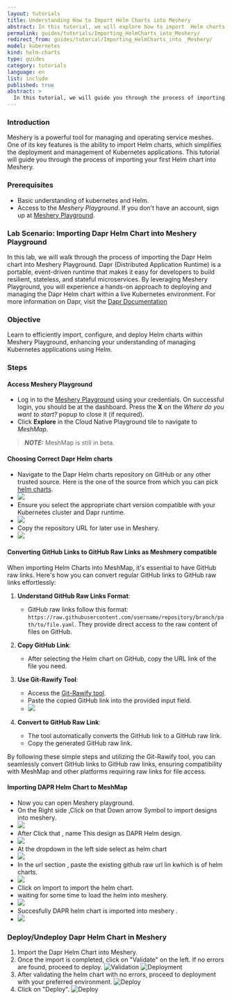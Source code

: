```yaml
---
layout: tutorials
title: Understanding How to Import Helm Charts into Meshery
abstract: In this tutorial, we will explore how to import  Helm charts using Meshery. Helm charts simplify the deployment and management of Kubernetes applications.
permalink: guides/tutorials/Importing_HelmCharts_into_Meshery/
redirect_from: guides/tutorial/Importing_HelmCharts_into _Meshery/
model: kubernetes
kind: helm-charts
type: guides
category: tutorials
language: en
list: include
published: true
abstract: >
  In this tutorial, we will guide you through the process of importing a Helm chart into Meshery. You will learn how to leverage Meshery's capabilities to manage your Kubernetes applications effectively using Helm charts.
---
```

### Introduction

Meshery is a powerful tool for managing and operating service meshes. One of its key features is the ability to import Helm charts, which simplifies the deployment and management of Kubernetes applications. This tutorial will guide you through the process of importing your first Helm chart into Meshery.

### Prerequisites

- Basic understanding of kubernetes and Helm.
- Access to the _Meshery Playground_. If you don't have an account, sign up at [Meshery Playground](https://play.meshery.io/).

### Lab Scenario: Importing Dapr Helm Chart into Meshery Playground

In this lab, we will walk through the process of importing the Dapr Helm chart into Meshery Playground. Dapr (Distributed Application Runtime) is a portable, event-driven runtime that makes it easy for developers to build resilient, stateless, and stateful microservices. By leveraging Meshery Playground, you will experience a hands-on approach to deploying and managing the Dapr Helm chart within a live Kubernetes environment.
For more information on Dapr, visit the [Dapr Documentation](https://docs.dapr.io/concepts/?_gl=1*1v6gt5w*_ga*MTc2MjAwNzU0OC4xNzE1NjA5MTE0*_ga_60C6Q1ETC1*MTcxNjM2MTUyOC4zLjAuMTcxNjM2MTUyOC4wLjAuMA..)

### Objective

Learn to efficiently import, configure, and deploy Helm charts within Meshery Playground, enhancing your understanding of managing Kubernetes applications using Helm.

### Steps

#### Access Meshery Playground

- Log in to the [Meshery Playground](https://meshery.layer5.io/) using your credentials. On successful login, you should be at the dashboard. Press the **X** on the _Where do you want to start?_ popup to close it (if required).
- Click **Explore** in the Cloud Native Playground tile to navigate to _MeshMap_.

> **_NOTE:_** MeshMap is still in beta.

#### Choosing Correct Dapr Helm charts

- Navigate to the Dapr Helm charts repository on GitHub or any other trusted source. Here is the one of the source from which you can pick [helm charts](https://github.com/jangocheng/dapr-helm-charts/tree/master).
- ![](./screenshots/H1.png)
- Ensure you select the appropriate chart version compatible with your Kubernetes cluster and Dapr runtime.
- ![](./screenshots/H2.png)
- Copy the repository URL for later use in Meshery.
- ![](./screenshots/H3.png)

#### Converting GitHub Links to GitHub Raw Links as Meshmery compatible

When importing Helm Charts into MeshMap, it's essential to have GitHub raw links. Here's how you can convert regular GitHub links to GitHub raw links effortlessly:

1. **Understand GitHub Raw Links Format**:
   - GitHub raw links follow this format: `https://raw.githubusercontent.com/username/repository/branch/path/to/file.yaml`. They provide direct access to the raw 
     content of files on GitHub.

2. **Copy GitHub Link**:
   - After selecting the Helm chart on GitHub, copy the URL link of the file you need.

3. **Use Git-Rawify Tool**:
   - Access the [Git-Rawify tool](https://git-rawify.vercel.app/#convert).
   - Paste the copied GitHub link into the provided input field.
   - ![](./screenshots/H4.png)

4. **Convert to GitHub Raw Link**:
   - The tool automatically converts the GitHub link to a GitHub raw link.
   - Copy the generated GitHub raw link.

By following these simple steps and utilizing the Git-Rawify tool, you can seamlessly convert GitHub links to GitHub raw links, ensuring compatibility with MeshMap and other platforms requiring raw links for file access.

#### Importing DAPR Helm Chart to MeshMap
- Now you can open Meshery playground.
- On the Right side ,Click on that Down arrow Symbol to import designs into meshery.
- ![](./screenshots/H5.png)
- After Click that , name This design as DAPR Helm design.
- ![](./screenshots/H6.png)
- At the dropdown in the left side select as helm chart
- ![](./screenshots/H7.png)
- In the url section , paste the existing github raw url lin kwhich is of helm charts.
- ![](./screenshots/H8.png)
- Click on Import to import the helm chart.
- waiting for some time to load the helm into meshery.
- ![](./screenshots/H9.png)
- Succesfully DAPR helm chart is imported into meshery .
- ![](./screenshots/H10.png)
  

### Deploy/Undeploy Dapr Helm Chart in Meshery
1. Import the Dapr Helm Chart into Meshery.
2. Once the import is completed, click on "Validate" on the left. If no errors are found, proceed to deploy.
   ![Validation](./screenshots/H11.png)
   ![Deployment](./screenshots/H12.png)
4. After validating the helm chart with no errors, proceed to deployment with your preferred environment.
   ![Deploy](./screenshots/H13.png)
5. Click on "Deploy".
   ![Deploy](./screenshots/H14.png)


  




  


